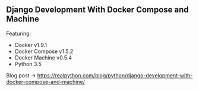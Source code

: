 ## Django Development With Docker Compose and Machine

Featuring:

- Docker v1.9.1
- Docker Compose v1.5.2
- Docker Machine v0.5.4
- Python 3.5

Blog post -> https://realpython.com/blog/python/django-development-with-docker-compose-and-machine/
